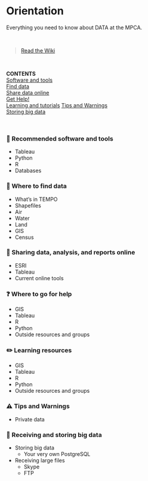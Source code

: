 # Orientation
Everything you need to know about DATA at the MPCA.

<br>

> [Read the Wiki](https://github.com/Data-Analysis-Users-Group/Orientation/wiki/Find-data)

<br>  
   
__CONTENTS__  
[Software and tools](#tools)  
[Find data](#data)  
[Share data online](#share-data)  
[Get Help!](#help)  
[Learning and tutorials](#learning) 
[Tips and Warnings](#warning)  
[Storing big data](#big-files)  


<br>

###	:wrench: Recommended software and tools <a name="tools"/>

- Tableau  
- Python
- R
- Databases

###	:mag_right: Where to find data <a name="data"/>

- What’s in TEMPO
- Shapefiles
- Air 
- Water
- Land
- GIS
- Census

###	:rocket: Sharing data, analysis, and reports online <a name="share-data"/>

- ESRI
-	Tableau
  - Current online tools

###	:question: Where to go for help <a name="help"/>

-	GIS
-	Tableau
-	R
-	Python
-	Outside resources and groups


###	:pencil2: Learning resources <a name="learning"/>

-	GIS
-	Tableau
-	R
-	Python
-	Outside resources and groups


### :warning: Tips and Warnings <a name="warning"/>

-	Private data


###	:floppy_disk: Receiving and storing big data <a name="big-files"/>

-	Storing big data
    -	Your very own PostgreSQL
- Receiving large files
  -	Skype
  -	FTP
